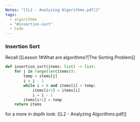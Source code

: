 ```yaml
---
Notes: "[[L2 - Analyzing Algorithms.pdf]]"
tags:
  - algorithms
  - "#insertion-sort"
  - Code
---
```

### Insertion Sort
Recall [[Lesson 1#What are algorithms?|The Sorting Problem]]
```python
def insertion_sort(items: list) -> list:
	for j in range(len(items)):
		temp = items[j]
		i = j - 1
		while i > 0 and items[i] > temp:
			items[i+1] = items[i]
			i = i - 1
		items[i+1] = temp
	return items 
```
for a more in depth look: [[L2 - Analyzing Algorithms.pdf]]
